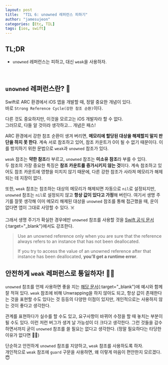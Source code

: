 ```yaml
---
layout: post
title:  "TIL 6: unowned 레퍼런스 피하기"
author: "jamesujeon"
categories: [Etc, TIL]
tags: [ios, swift]
---
```


## TL;DR

- `unowned` 레퍼런스는 피하고, 대신 `weak`을 사용하자.

<br>

## `unowned` 레퍼런스란? 🤔

Swift로 ARC 환경에서 iOS 앱을 개발할 때, 정말 중요한 개념이 있다.  
바로 `Strong Reference Cycle(강한 참조 순환)`이다.

다른 것도 중요하지만, 이것을 모르고는 iOS 개발자라 할 수 없다.  
그러므로, 다들 알 것이라 생각하고... 개념은 패스!

ARC 환경에서 강한 참조 순환이 생겨 버리면, **메모리에 할당된 대상을 해제할지 말지 판단을 하지 못 한다**.
계속 서로 참조하고 있어, 참조 카운트가 0이 될 수 없기 때문이다.
이를 방지하기 위한 문법으로 `weak`과 `unowned` 참조가 있다.

`weak` 참조는 **약한 참조**라 부르고, `unowned` 참조는 **미소유 참조**라 부를 수 있다.  
두 참조의 가장 중요한 특징은 **참조 카운트를 증가시키지 않는 것**이다.
계속 참조하고 있어도 참조 카운트에 영향을 미치지 않기 때문에,
다른 강한 참조가 사라져 메모리가 해제되는 데 지장이 없다.

또한, `weak` 참조는 참조하는 대상의 메모리가 해제되면 자동으로 `nil`로 설정되지만,
`unowned` 참조는 `nil`로 설정되지 않고 **항상 값이 있다고 가정**해 버린다.
여기서 생명 주기를 잘못 생각해 이미 메모리 해제된 대상을 `unowned` 참조를 통해 접근했을 때,
운이 없다면 앱이 그대로 사망할 수 있다. ☠️

그래서 생명 주기가 확실한 경우에만 `unowned` 참조를 사용할 것을 [Swift 공식 문서][Swift ARC]{:target="_blank"}에서도 강조한다.

> Use an unowned reference only when you are sure that
> the reference always refers to an instance that has not been deallocated.
>
> If you try to access the value of an unowned reference
> after that instance has been deallocated, **you’ll get a runtime error**.

## 안전하게 `weak` 레퍼런스로 통일하자! 👷‍♂️

`unowned` 참조를 언제 사용하면 좋을 지는 [해당 문서][Swift ARC]{:target="_blank"}에 예시와 함께 잘 적혀 있다.
`weak` 참조에 비해 Unwrapping을 하지 않아도 되고, 항상 값이 존재한다는 것을 표현할 수도 있다는 것 등등의 다양한 이점이 있지만,
개인적으로는 사용하지 않는 것이 좋다고 생각한다.

관계를 표현하다가 실수를 할 수도 있고, 요구사항이 바뀌어 수정을 할 때 놓치는 부분이 될 수도 있다.
이런 저런 버그가 생겨 날 가능성이 더 크다고 생각한다.
그런 것들을 감수하면서까지 굳이 `unowned` 참조를 쓸 필요는 없다고 생각한다.
(정말 필요하다는 타당한 이유가 없다면 🙅‍♂️)

단순하고 안전하게 `unowned` 참조를 지양하고, `weak` 참조를 사용하도록 하자.  
개인적으로 `weak` 참조에 `guard` 구문을 사용하면, 왜 이렇게 마음이 편안한지 모르겠다. 😇

[Swift ARC]: https://docs.swift.org/swift-book/LanguageGuide/AutomaticReferenceCounting.html
